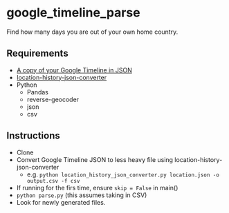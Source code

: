 # google_timeline_parse

Find how many days you are out of your own home country.

## Requirements
- [A copy of your Google Timeline in JSON](https://takeout.google.com/settings/takeout)
- [location-history-json-converter](https://github.com/Scarygami/location-history-json-converter/)
- Python
    - Pandas
    - reverse-geocoder
    - json
    - csv
   
## Instructions
- Clone
- Convert Google Timeline JSON to less heavy file using location-history-json-converter
    - e.g. `python location_history_json_converter.py location.json -o output.csv -f csv` 
- If running for the firs time, ensure `skip = False` in main()
- `python parse.py` (this assumes taking in CSV)
- Look for newly generated files.
